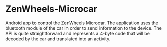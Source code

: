 ZenWheels-Microcar
==================

Android app to control the ZenWheels Microcar.
The application uses the bluetooth module of the car in order to send information to the device. The API is quite straightforward and represents a 4-byte code that will be decoded by the car and translated into an activity. 
